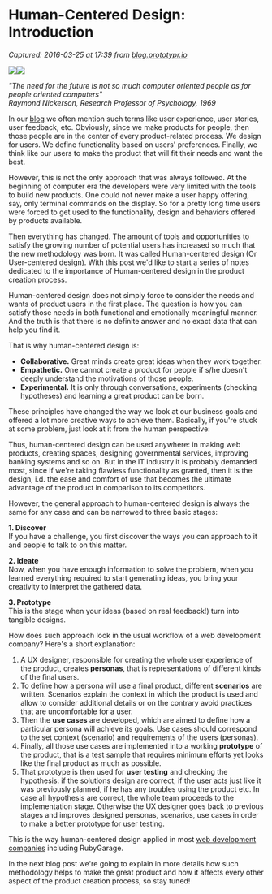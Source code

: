 # Human-Centered Design: Introduction

_Captured: 2016-03-25 at 17:39 from [blog.prototypr.io](https://blog.prototypr.io/human-centered-design-introduction-db481bc0fcd6)_

![](https://cdn-images-1.medium.com/freeze/max/30/1*3AInTwKwWwnejW8U23M03w.jpeg?q=20)![](https://cdn-images-1.medium.com/max/800/1*3AInTwKwWwnejW8U23M03w.jpeg)

_"The need for the future is not so much computer oriented people as for people oriented computers"   
Raymond Nickerson, Research Professor of Psychology, 1969_

In our [blog](https://rubygarage.org/blog) we often mention such terms like user experience, user stories, user feedback, etc. Obviously, since we make products for people, then those people are in the center of every product-related process. We design for users. We define functionality based on users' preferences. Finally, we think like our users to make the product that will fit their needs and want the best.

However, this is not the only approach that was always followed. At the beginning of computer era the developers were very limited with the tools to build new products. One could not never make a user happy offering, say, only terminal commands on the display. So for a pretty long time users were forced to get used to the functionality, design and behaviors offered by products available.

Then everything has changed. The amount of tools and opportunities to satisfy the growing number of potential users has increased so much that the new methodology was born. It was called Human-centered design (Or User-centered design). With this post we'd like to start a series of notes dedicated to the importance of Human-centered design in the product creation process.

Human-centered design does not simply force to consider the needs and wants of product users in the first place. The question is how you can satisfy those needs in both functional and emotionally meaningful manner. And the truth is that there is no definite answer and no exact data that can help you find it.

That is why human-centered design is:

  * **Collaborative.** Great minds create great ideas when they work together.
  * **Empathetic.** One cannot create a product for people if s/he doesn't deeply understand the motivations of those people.
  * **Experimental.** It is only through conversations, experiments (checking hypotheses) and learning a great product can be born.

These principles have changed the way we look at our business goals and offered a lot more creative ways to achieve them. Basically, if you're stuck at some problem, just look at it from the human perspective:

Thus, human-centered design can be used anywhere: in making web products, creating spaces, designing governmental services, improving banking systems and so on. But in the IT industry it is probably demanded most, since if we're taking flawless functionality as granted, then it is the design, i.d. the ease and comfort of use that becomes the ultimate advantage of the product in comparison to its competitors.

However, the general approach to human-centered design is always the same for any case and can be narrowed to three basic stages:

**1\. Discover**   
If you have a challenge, you first discover the ways you can approach to it and people to talk to on this matter.

**2\. Ideate**   
Now, when you have enough information to solve the problem, when you learned everything required to start generating ideas, you bring your creativity to interpret the gathered data.

**3\. Prototype**   
This is the stage when your ideas (based on real feedback!) turn into tangible designs.

How does such approach look in the usual workflow of a web development company? Here's a short explanation:

  1. A UX designer, responsible for creating the whole user experience of the product, creates **personas**, that is representations of different kinds of the final users.
  2. To define how a persona will use a final product, different **scenarios** are written. Scenarios explain the context in which the product is used and allow to consider additional details or on the contrary avoid practices that are uncomfortable for a user.
  3. Then the **use cases** are developed, which are aimed to define how a particular persona will achieve its goals. Use cases should correspond to the set context (scenario) and requirements of the users (personas).
  4. Finally, all those use cases are implemented into a working **prototype** of the product, that is a test sample that requires minimum efforts yet looks like the final product as much as possible.
  5. That prototype is then used for **user testing** and checking the hypothesis: if the solutions design are correct, if the user acts just like it was previously planned, if he has any troubles using the product etc. In case all hypothesis are correct, the whole team proceeds to the implementation stage. Otherwise the UX designer goes back to previous stages and improves designed personas, scenarios, use cases in order to make a better prototype for user testing.

This is the way human-centered design applied in most [web development companies](https://rubygarage.org/services/web-development) including RubyGarage.

In the next blog post we're going to explain in more details how such methodology helps to make the great product and how it affects every other aspect of the product creation process, so stay tuned!
